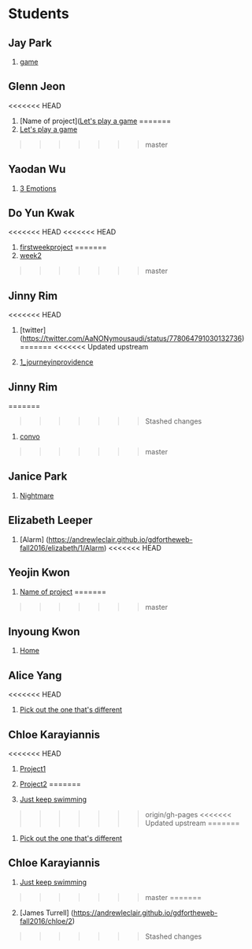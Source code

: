 # Students

## Jay Park

1. [game](https://andrewleclair.github.io/gdfortheweb-fall2016/jay/1/link.html)

## Glenn Jeon

<<<<<<< HEAD
1. [Name of project]([Let's play a game](github.com/andrewleclair/gdfortheweb-fall2016/glenn/1)
=======
1. [Let's play a game](https://andrewleclair.github.io/gdfortheweb-fall2016/glenn/1)
>>>>>>> master

## Yaodan Wu

1. [3 Emotions](https://andrewleclair.github.io/gdfortheweb-fall2016/yaodan/1/homepage.html)

## Do Yun Kwak

<<<<<<< HEAD
<<<<<<< HEAD
1. [firstweekproject](https://www.google.com/maps/@41.824658,-71.411502,17z)
=======
1. [week2](file:///Users/DoYunKwak/gdfortheweb-fall2016/doyun/1/index.html)
>>>>>>> master

## Jinny Rim

<<<<<<< HEAD
1. [twitter] (https://twitter.com/AaNONymousaudi/status/778064791030132736)
=======
<<<<<<< Updated upstream

1. [1_journeyinprovidence](https://andrewleclair.github.io/gdfortheweb-fall2016/doyun/1/)


## Jinny Rim

=======
>>>>>>> Stashed changes
1. [convo](https://andrewleclair.github.io/gdfortheweb-fall2016/jinny/1/title)

>>>>>>> master

## Janice Park

1. [Nightmare](https://andrewleclair.github.io/gdfortheweb-fall2016/janice/1/)

## Elizabeth Leeper

1. [Alarm] (https://andrewleclair.github.io/gdfortheweb-fall2016/elizabeth/1/Alarm)
<<<<<<< HEAD

## Yeojin Kwon

1. [Name of project](#URL)
=======
>>>>>>> master

## Inyoung Kwon

1. [Home](https://andrewleclair.github.io/gdfortheweb-fall2016/inyoung/1/)

## Alice Yang

<<<<<<< HEAD
1. [Pick out the one that's different](#https://andrewleclair.github.io/gdfortheweb-fall2016/alice/1/)

## Chloe Karayiannis

<<<<<<< HEAD
1. [Project1](file:///Volumes/4016012332/RISD%202016-17/FALL%202016/DESIGN%20WEB/gdfortheweb-fall2016/chloe/1/JustKeepClicking/Project1.html)

2. [Project2](
file:///Volumes/4016012332/RISD%202016-17/FALL%202016/DESIGN%20WEB/gdfortheweb-fall2016/chloe/2/index.html)
=======
1. [Just keep swimming](https://andrewleclair.github.io/gdfortheweb-fall2016/chloe/1)
>>>>>>> origin/gh-pages
<<<<<<< Updated upstream
=======
1. [Pick out the one that's different](https://andrewleclair.github.io/gdfortheweb-fall2016/alice/1/index.html)

## Chloe Karayiannis

1. [Just keep swimming](https://andrewleclair.github.io/gdfortheweb-fall2016/chloe/1)
>>>>>>> master
=======

2. [James Turrell] (https://andrewleclair.github.io/gdfortheweb-fall2016/chloe/2)
>>>>>>> Stashed changes
